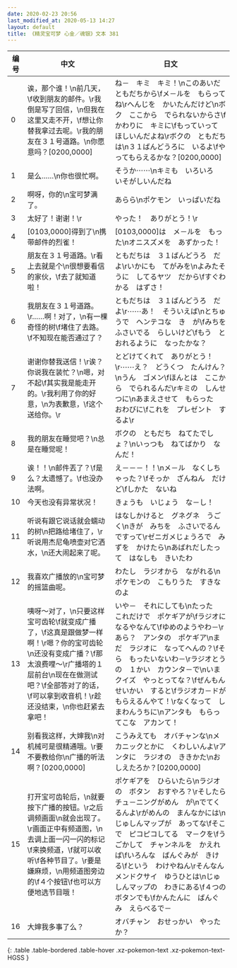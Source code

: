 ```yaml
---
date: 2020-02-23 20:56
last_modified_at: 2020-05-13 14:27
layout: default
title: 《精灵宝可梦 心金／魂银》文本 381
---
```

| 编号 | 中文 | 日文 |
| ---- | ---- | ---- |
| 0 | 诶，那个谁！\n前几天，\f收到朋友的邮件。\r我倒是写了回信，\n但我在这里又走不开，\f想让你替我拿过去呢。\r我的朋友在３１号道路。\n你愿意吗？[0200,0000] | ね－　キミ　キミ！\nこのあいだ　ともだちから\fメ－ルを　もらってね\rへんじを　かいたんだけど\nボク　ここから　でられないからさ\fかわりに　キミに\fもっていって　ほしいんだよね\rボクの　ともだちは\n３１ばんどうろに　いるよ\fやってもらえるかな？[0200,0000] |
| 1 | 是么……\n你也很忙啊。 | そうか⋯⋯\nキミも　いろいろ　いそがしいんだね |
| 2 | 啊呀，你的\n宝可梦满了。 | あらら\nポケモン　いっぱいだね |
| 3 | 太好了！谢谢！\r | やった！　ありがとう！\r |
| 4 | [0103,0000]得到了\n携带邮件的烈雀！ | [0103,0000]は　メ－ルを　もった\nオニスズメを　あずかった！ |
| 5 | 朋友在３１号道路。\r看上去就是个\n很想要看信的家伙，\f去了就知道啦！ | ともだちは　３１ばんどうろ　だよ\rいかにも　てがみを\nよみたそうに　してるヤツ　だから\fすぐわかる　はずさ！ |
| 6 | 我朋友在３１号道路。\r……啊！对了，\n有一棵奇怪的树\f堵住了去路。\f不知现在能否通过了？ | ともだちは　３１ばんどうろ　だよ\r⋯⋯あ！　そういえば\nとちゅうで　ヘンテコな　き　が\fみちを　ふさいでる　らしいけど\fもう　とおれるように　なったかな？ |
| 7 | 谢谢你替我送信！\r诶？你说我在装忙？\n嗯，对不起\f其实我是能走开的。\r我利用了你的好意，\n为表歉意，\f这个送给你。\r | とどけてくれて　ありがとう！\r⋯⋯え？　どうくつ　たんけん？\nうん　ゴメン\fほんとは　ここから　でられるんだ\rキミの　しんせつに\nあまえさせて　もらった　おわびに\fこれを　プレゼント　するよ\r |
| 8 | 我的朋友在睡觉吧？\n总是在睡觉呢！ | ボクの　ともだち　ねてたでしょ？\nいっつも　ねてばかり　なんだ！ |
| 9 | 诶！！\n邮件丟了？\f是么？太遗憾了。\f也没办法啊。 | え－－－！！\nメ－ル　なくしちゃった？\fそっか　ざんねん　だけど\fしかた　ないね |
| 10 | 今天也没有异常状况！ | きょうも　いじょう　な－し！ |
| 11 | 听说有跟它说话就会蠕动的树\n把路给堵住了，\r听说用杰尼龟喷壶对它洒水，\n还大闹起来了呢。 | はなしかけると　グネグネ　うごく\nきが　みちを　ふさいでるんですって\rゼニガメじょうろで　みずを　かけたら\nあばれだしたって　はなしも　きいたわ |
| 12 | 我喜欢广播放的\n宝可梦的摇篮曲呢。 | わたし　ラジオから　ながれる\nポケモンの　こもりうた　すきなのよ |
| 13 | 咦呀～对了，\n只要这样宝可齿轮\f就变成广播了，\f这真是跟做梦一样啊！\r嗯？你的宝可齿轮\n还没有变成广播？\f那太浪费哩～\r广播塔的１层前台\n现在在做测试吧？\f全部答对了的话，\f可以拿到收音机！\r趁还没结束，\n你也赶紧去拿吧！ | いや－　それにしても\nたった　これだけで　ポケギアが\fラジオに　なるやなんて\fゆめのようやわ－\rあら？　アンタの　ポケギア\nまだ　ラジオに　なってへんの？\fそら　もったいないわ－\rラジオとうの　１かい　カウンタ－で\nいま　クイズ　やっとってな？\fぜんもん　せいかい　すると\fラジオカ－ドが　もらえるんやて！\rなくなって　しまわんうちに\nアンタも　もらってこな　アカンて！ |
| 14 | 别看我这样，大婶我\n对机械可是很精通哦。\r要不要教给你\n广播的听法啊？[0200,0000] | こうみえても　オバチャンな\nメカニックとかに　くわしいんよ\rアンタに　ラジオの　ききかた\nおしえたろか？[0200,0000] |
| 15 | 打开宝可齿轮后，\n就要按下广播的按钮。\r之后调频画面\n就会出现了。\r画面正中有频道图，\n去调上面一闪一闪的标记\f来换频道，\f就可以收听\f各种节目了。\r要是嫌麻烦，\n用频道图旁边的\f４个按钮\f也可以方便地选节目哦！ | ポケギアを　ひらいたら\nラジオの　ボタン　おすやろ？\rそしたら　チュ－ニングがめん　が\nでてくるんよ\rがめんの　まんなかには\nじゅしんマップが　あってな\fそこで　ピコピコしてる　マ－クを\fうごかして　チャンネルを　かえれば\fいろんな　ばんぐみが　きける\fという　わけやねん\rそんなん　メンドクサイ　ゆうひとは\nじゅしんマップの　わきにある\f４つの　ボタンでも\fかんたんに　ばんぐみ　えらべるで－ |
| 16 | 大婶我多事了么？ | オバチャン　おせっかい　やったか？ |
{: .table .table-bordered .table-hover .xz-pokemon-text .xz-pokemon-text-HGSS }